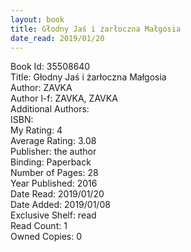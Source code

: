 ```yaml
---
layout: book
title: Głodny Jaś i żarłoczna Małgosia
date_read: 2019/01/20
---
```


Book Id: 35508640<br />
Title: Głodny Jaś i żarłoczna Małgosia<br />
Author: ZAVKA<br />
Author l-f: ZAVKA, ZAVKA<br />
Additional Authors: <br />
ISBN: <br />
My Rating: 4<br />
Average Rating: 3.08<br />
Publisher: the author<br />
Binding: Paperback<br />
Number of Pages: 28<br />
Year Published: 2016<br />
Date Read: 2019/01/20<br />
Date Added: 2019/01/08<br />
Exclusive Shelf: read<br />
Read Count: 1<br />
Owned Copies: 0<br />

